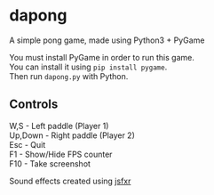 # dapong
 A simple pong game, made using Python3 + PyGame  

 You must install PyGame in order to run this game.  
 You can install it using `pip install pygame`.  
 Then run `dapong.py` with Python.
 
## Controls
 W,S - Left paddle (Player 1)  
 Up,Down - Right paddle (Player 2)  
 Esc - Quit  
 F1 - Show/Hide FPS counter  
 F10 - Take screenshot  
  
 Sound effects created using [jsfxr](https://sfxr.me/)
